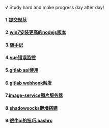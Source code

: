 √ Study hard and make progress day after day!

#### 1.[提交规范](/src/1.%E6%8F%90%E4%BA%A4%E8%A7%84%E8%8C%83/readme.md)

#### 2.[win7安装更高的nodejs版本](/src/2.win7%E5%AE%89%E8%A3%85%E6%9B%B4%E9%AB%98%E7%9A%84nodejs%E7%89%88%E6%9C%AC/readme.md)

#### 3.[随手记](/src/3.%E9%9A%8F%E6%89%8B%E8%AE%B0/1.%E4%BD%8D%E8%BF%90%E7%AE%97.md)

#### 4.[vue错误监控](/src/4.vue%E9%94%99%E8%AF%AF%E7%9B%91%E6%8E%A7/readme.md)

#### 5.[gitlab api使用](/src/5.gitlab%20api%E4%BD%BF%E7%94%A8/readme.md)

#### 6.[gitlab webhook触发](/src/6.gitlab%20webhook%E8%A7%A6%E5%8F%91/readme.md)

#### 7.[image-service图片服务器](/src/7.image-service/service.js)

#### 8.[shadowsocks翻墙搭建](/src/8.shadowsocks2%E6%90%AD%E5%BB%BA/readme.md)

#### 9.[很牛bi的技巧.bashrc](/src/9.%E5%BE%88%E7%89%9Bbi%E7%9A%84%E6%8A%80%E5%B7%A7.bashrc/readme.md)